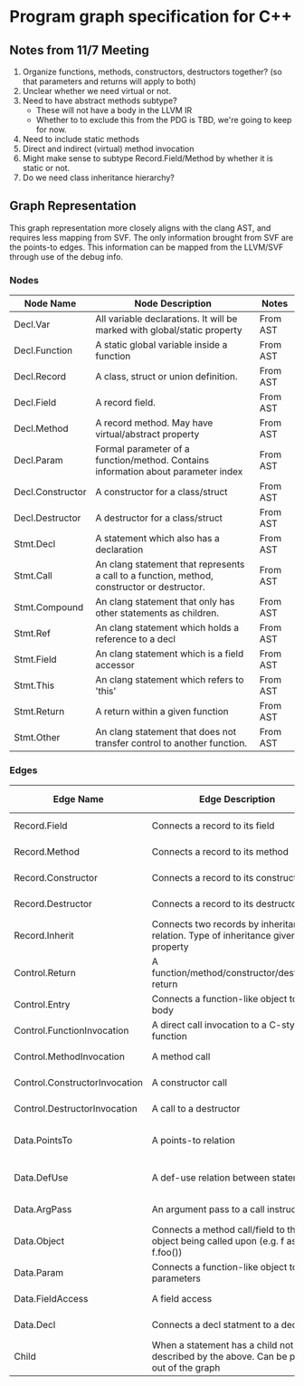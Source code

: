 # Program graph specification for C++

## Notes from 11/7 Meeting
1. Organize functions, methods, constructors, destructors together? (so that parameters and returns will apply to both)
2. Unclear whether we need virtual or not.
3. Need to have abstract methods subtype?
   - These will not have a body in the LLVM IR 
   - Whether to to exclude this from the PDG is TBD, we're going to keep for now. 
4. Need to include static methods 
5. Direct and indirect (virtual) method invocation 
6. Might make sense to subtype Record.Field/Method by whether it is static or not.  
7. Do we need class inheritance hierarchy?


## Graph Representation

This graph representation more closely aligns with the clang AST, and requires less mapping from 
SVF. The only information brought from SVF are the points-to edges. This information can be mapped
from the LLVM/SVF through use of the debug info.


### Nodes

| Node Name        | Node Description                                                                            | Notes    |
| ---------------- | ------------------------------------------------------------------------------------------- | -------- |
| Decl.Var         | All variable declarations. It will be marked with global/static property                    | From AST |
| Decl.Function    | A static global variable inside a function                                                  | From AST |
| Decl.Record      | A class, struct or union definition.                                                        | From AST |
| Decl.Field       | A record field.                                                                             | From AST |
| Decl.Method      | A record method. May have virtual/abstract property                                         | From AST |
| Decl.Param       | Formal parameter of a function/method. Contains information about parameter index           | From AST |
| Decl.Constructor | A constructor for a class/struct                                                            | From AST |
| Decl.Destructor  | A destructor for a class/struct                                                             | From AST |
| Stmt.Decl        | A statement which also has a declaration                                                    | From AST |
| Stmt.Call        | An clang statement that represents a call to a function, method, constructor or destructor. | From AST |
| Stmt.Compound    | An clang statement that only has other statements as children.                              | From AST |
| Stmt.Ref         | An clang statement which holds a reference to a decl                                        | From AST |
| Stmt.Field       | An clang statement which is a field accessor                                                | From AST |
| Stmt.This        | An clang statement which refers to 'this'                                                   | From AST |
| Stmt.Return      | A return within a given function                                                            | From AST |
| Stmt.Other       | An clang statement that does not transfer control to another function.                      | From AST |

### Edges

| Edge Name                     | Edge Description                                                                        | Source Type          | Destination Type | Notes          |
| ----------------------------- | --------------------------------------------------------------------------------------- | -------------------- | ---------------- | -------------- |
| Record.Field                  | Connects a record to its field                                                          | Decl.Record          | Decl.Field       | From AST       |
| Record.Method                 | Connects a record to its method                                                         | Decl.Record          | Decl.Method      | From AST       |
| Record.Constructor            | Connects a record to its constructor                                                    | Decl.Record          | Decl.Constructor | From AST       |
| Record.Destructor             | Connects a record to its destructor                                                     | Decl.Record          | Decl.Destructor  | From AST       |
| Record.Inherit                | Connects two records by inheritance relation. Type of inheritance given by a property   | Decl.Record          | Decl.Record      | From AST       |
| Control.Return                | A function/method/constructor/destructor return                                         | Stmt.Return          | Stmt.Call        | From AST       |
| Control.Entry                 | Connects a function-like object to it's body                                            | Decl                 | Stmt             | From AST       |
| Control.FunctionInvocation    | A direct call invocation to a C-style function                                          | Stmt.Call            | Decl.Function    | From AST       |
| Control.MethodInvocation      | A method call                                                                           | Stmt.Call            | Decl.Method      | From AST       |
| Control.ConstructorInvocation | A constructor call                                                                      | Stmt.Call            | Decl.Constructor | From AST       |
| Control.DestructorInvocation  | A call to a destructor                                                                  | Stmt.Call            | Decl.Destructor  | From AST       |
| Data.PointsTo                 | A points-to relation                                                                    | Decl                 | Decl             | From AST + SVF |
| Data.DefUse                   | A def-use relation between statements                                                   | Stmt.Decl            | Stmt.Ref         | From AST + SVF |
| Data.ArgPass                  | An argument pass to a call instruction                                                  | Stmt.Call            | Stmt             | From AST       |
| Data.Object                   | Connects a method call/field to the object being called upon (e.g. f as in f.foo())     | Stmt.Call/Stmt.Field | Stmt             | From AST       |
| Data.Param                    | Connects a function-like object to its parameters                                       | Decl                 | Decl.Param       | From AST       |
| Data.FieldAccess              | A field access                                                                          | Stmt                 | Decl.Field       | From AST       |
| Data.Decl                     | Connects a decl statment to a decl                                                      | Stmt.Decl            | Decl             | From AST       |
| Child                         | When a statement has a child not described by the above. Can be pruned out of the graph | Stmt                 | Stmt             | From AST       |